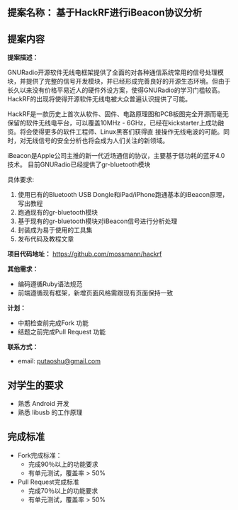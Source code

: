 
## 提案名称： 基于HackRF进行iBeacon协议分析

## 提案内容

**提案描述：**

GNURadio开源软件无线电框架提供了全面的对各种通信系统常用的信号处理模块，并提供了完整的信号开发模块，并已经形成完善良好的开源生态环境。但由于长久以来没有价格平易近人的硬件外设方案，使得GNURadio的学习门槛较高。HackRF的出现将使得开源软件无线电被大众普遍认识提供了可能。

HackRF是一款历史上首次从软件、固件、电路原理图和PCB板图完全开源而毫无保留的软件无线电平台，可以覆盖10MHz - 6GHz，已经在kickstarter上成功融资。将会使得更多的软件工程师、Linux黑客们获得直
接操作无线电波的可能。同时，对无线信号的安全分析也将会成为人们关注的新领域。

iBeacon是Apple公司主推的新一代近场通信的协议，主要基于低功耗的蓝牙4.0技术。
目前GNURadio已经提供了gr-bluetooth模块

具体要求:

1. 使用已有的Bluetooth USB Dongle和iPad/iPhone跑通基本的iBeacon原理，写出教程
2. 跑通现有的gr-bluetooth模块
3. 基于现有的gr-bluetooth模块对iBeacon信号进行分析处理
4. 封装成为易于使用的工具集
5. 发布代码及教程文章

**项目代码地址：**
<https://github.com/mossmann/hackrf>


**其他需求：**
* 编码遵循Ruby语法规范
* 前端遵循现有框架，新增页面风格需跟现有页面保持一致

**计划：**

* 中期检查前完成Fork 功能
* 结题之前完成Pull Request 功能

**联系方式：**

* email: <putaoshu@gmail.com>


## 对学生的要求

* 熟悉 Android 开发
* 熟悉 libusb 的工作原理

## 完成标准

* Fork完成标准：
	+ 完成90％以上的功能要求
	+ 有单元测试，覆盖率 > 50%
* Pull Request完成标准
	+ 完成70％以上的功能要求
	+ 有单元测试，覆盖率 > 50%
